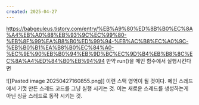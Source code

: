 ```yaml
---
created: 2025-04-27
---
```

https://babgeuleus.tistory.com/entry/%EB%A9%80%ED%8B%B0%EC%8A%A4%EB%A0%88%EB%93%9C%EC%99%80-%EB%8F%99%EA%B8%B0%ED%99%94-%EB%AC%B8%EC%A0%9C-%EB%B0%B1%EA%B8%B0%EC%84%A0-%EC%9E%90%EB%B0%94%EB%9D%BC%EC%9D%B4%EB%B8%8C%EC%8A%A4%ED%84%B0%EB%94%94
만약 run()을 메인 함수에서 실행시킨다면

![[Pasted image 20250427160855.png]]
이런 스택 영역이 될 것이다. 메인 스레드에서 기껏 만든 스레드 코드를 그냥 실행 시키는 것. 이는 새로운 스레드를 생성하는게 아닌 싱글 스레드로 동작 시키는 것.